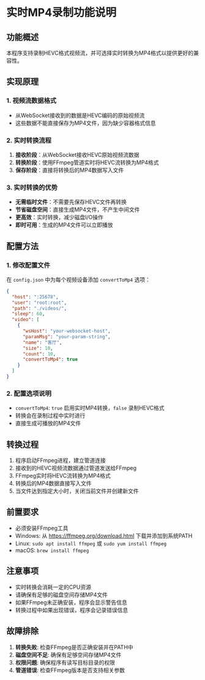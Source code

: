 # 实时MP4录制功能说明

## 功能概述
本程序支持录制HEVC格式视频流，并可选择实时转换为MP4格式以提供更好的兼容性。

## 实现原理

### 1. 视频流数据格式
- 从WebSocket接收到的数据是HEVC编码的原始视频流
- 这些数据不能直接保存为MP4文件，因为缺少容器格式信息

### 2. 实时转换流程
1. **接收阶段**：从WebSocket接收HEVC原始视频流数据
2. **转换阶段**：使用FFmpeg管道实时将HEVC流转换为MP4格式
3. **保存阶段**：直接将转换后的MP4数据写入文件

### 3. 实时转换的优势
- **无需临时文件**：不需要先保存HEVC文件再转换
- **节省磁盘空间**：直接生成MP4文件，不产生中间文件
- **更高效**：实时转换，减少磁盘I/O操作
- **即时可用**：生成的MP4文件可以立即播放

## 配置方法

### 1. 修改配置文件
在 `config.json` 中为每个视频设备添加 `convertToMp4` 选项：

```json
{
  "host": ":25678",
  "user": "root:root", 
  "path": "./videos/",
  "sleep": 60,
  "video": [
    {
      "wsHost": "your-websocket-host",
      "paramMsg": "your-param-string",
      "name": "客厅",
      "size": 10,
      "count": 10,
      "convertToMp4": true
    }
  ]
}
```

### 2. 配置选项说明
- `convertToMp4`: `true` 启用实时MP4转换，`false` 录制HEVC格式
- 转换会在录制过程中实时进行
- 直接生成可播放的MP4文件

## 转换过程
1. 程序启动FFmpeg进程，建立管道连接
2. 接收到的HEVC视频流数据通过管道发送给FFmpeg
3. FFmpeg实时将HEVC流转换为MP4格式
4. 转换后的MP4数据直接写入文件
5. 当文件达到指定大小时，关闭当前文件并创建新文件

## 前置要求
- 必须安装FFmpeg工具
- Windows: 从 https://ffmpeg.org/download.html 下载并添加到系统PATH
- Linux: `sudo apt install ffmpeg` 或 `sudo yum install ffmpeg`
- macOS: `brew install ffmpeg`

## 注意事项
- 实时转换会消耗一定的CPU资源
- 请确保有足够的磁盘空间存储MP4文件
- 如果FFmpeg未正确安装，程序会显示警告信息
- 转换过程中如果出现错误，程序会记录错误信息

## 故障排除
1. **转换失败**: 检查FFmpeg是否正确安装并在PATH中
2. **磁盘空间不足**: 确保有足够空间存储MP4文件  
3. **权限问题**: 确保程序有读写目标目录的权限
4. **管道错误**: 检查FFmpeg版本是否支持相关参数 